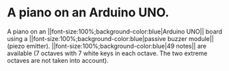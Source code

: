 # A piano on an Arduino UNO.

A piano on an ||font-size:100%;background-color:blue|Arduino UNO|| board using a ||font-size:100%;background-color:blue|passive buzzer module|| (piezo emitter). 
||font-size:100%;background-color:blue|49 notes|| are available (7 octaves with 7 white keys in each octave. The two extreme octaves are not taken into account).
